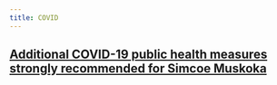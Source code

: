 ```yaml
---
title: COVID
---
```


## [Additional COVID-19 public health measures strongly recommended for Simcoe Muskoka](https://www.simcoemuskokahealth.org/HealthUnit/About/Newsroom/2020/11/24/Additional-COVID-19-public-health-measures-strongly-recommended-for-Simcoe-Muskoka)
